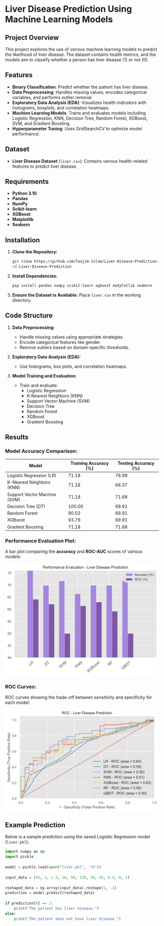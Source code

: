 # Liver Disease Prediction Using Machine Learning Models

## Project Overview

This project explores the use of various machine learning models to predict the likelihood of liver disease. The dataset contains health metrics, and the models aim to classify whether a person has liver disease (1) or not (0). 

## Features

- **Binary Classification**: Predict whether the patient has liver disease.
- **Data Preprocessing**: Handles missing values, encodes categorical variables, and performs outlier removal.
- **Exploratory Data Analysis (EDA)**: Visualizes health indicators with histograms, boxplots, and correlation heatmaps.
- **Machine Learning Models**: Trains and evaluates models including Logistic Regression, KNN, Decision Tree, Random Forest, XGBoost, SVM, and Gradient Boosting.
- **Hyperparameter Tuning**: Uses GridSearchCV to optimize model performance.

## Dataset

- **Liver Disease Dataset** (`liver.csv`): Contains various health-related features to predict liver disease.

## Requirements

- **Python 3.10**
- **Pandas**
- **NumPy**
- **Scikit-learn**
- **XGBoost**
- **Matplotlib**
- **Seaborn**

## Installation

1. **Clone the Repository:**

    ```bash
    git clone https://github.com/Tanjim-Islam/Liver-Disease-Prediction-Using-Machine-Learning-Models.git
    cd Liver-Disease-Prediction
    ```

2. **Install Dependencies:**

    ```bash
    pip install pandas numpy scikit-learn xgboost matplotlib seaborn
    ```

3. **Ensure the Dataset is Available:**
   Place `liver.csv` in the working directory.

## Code Structure

1. **Data Preprocessing:**
   - Handle missing values using appropriate strategies.
   - Encode categorical features like gender.
   - Remove outliers based on domain-specific thresholds.

2. **Exploratory Data Analysis (EDA):**
   - Use histograms, box plots, and correlation heatmaps.

3. **Model Training and Evaluation:**
   - Train and evaluate:
     - Logistic Regression
     - K-Nearest Neighbors (KNN)
     - Support Vector Machine (SVM)
     - Decision Tree
     - Random Forest
     - XGBoost
     - Gradient Boosting

## Results

### Model Accuracy Comparison:

| **Model**                     | **Training Accuracy (%)** | **Testing Accuracy (%)** |
|-------------------------------|---------------------------|--------------------------|
| Logistic Regression (LR)      | 71.18                     | 76.99                    |
| K-Nearest Neighbors (KNN)     | 71.18                     | 66.37                    |
| Support Vector Machine (SVM)  | 71.18                     | 71.68                    |
| Decision Tree (DT)            | 100.00                    | 69.91                    |
| Random Forest                 | 90.02                     | 69.91                    |
| XGBoost                       | 93.79                     | 69.91                    |
| Gradient Boosting             | 71.18                     | 71.68                    |

### Performance Evaluation Plot:

A bar plot comparing the **accuracy** and **ROC-AUC** scores of various models:

![Performance Evaluation - Liver Disease Prediction](Images/PE_liver.jpeg)

### ROC Curves:

ROC curves showing the trade-off between sensitivity and specificity for each model:

![ROC - Liver Disease Prediction](Images/roc_liver.jpeg)

## Example Prediction

Below is a sample prediction using the saved Logistic Regression model (`liver.pkl`):

```python
import numpy as np
import pickle

model = pickle.load(open("liver.pkl", 'rb'))

input_data = (45, 1, 1.5, 20, 50, 120, 30, 45, 0.9, 0, 1)

reshaped_data = np.array(input_data).reshape(1, -1)
prediction = model.predict(reshaped_data)

if prediction[0] == 1:
    print("The patient has liver disease.")
else:
    print("The patient does not have liver disease.")
```
